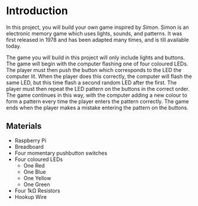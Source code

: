 # Introduction

In this project, you will build your own game inspired by _Simon_. Simon is an electronic memory game which uses lights, sounds, and patterns. It was first released in 1978 and has been adapted many times, and is till available today.

The game you will build in this project will only include lights and buttons. The game will begin with the computer flashing one of four coloured LEDs. The player must then push the button which corresponds to the LED the computer lit. When the player does this correctly, the computer will flash the same LED, but this time flash a second random LED after the first. The player must then repeat the LED pattern on the buttons in the correct order. The game continues in this way, with the computer adding a new colour to form a pattern every time the player enters the pattern correctly. The game ends when the player makes a mistake entering the pattern on the buttons.

## Materials

* Raspberry Pi
* Breadboard
* Four momentary pushbutton switches
* Four coloured LEDs
  * One Red
  * One Blue
  * One Yellow
  * One Green
* Four 1k&Omega; Resistors
* Hookup Wire



